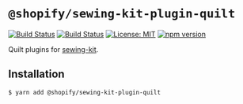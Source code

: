 # `@shopify/sewing-kit-plugin-quilt`

[![Build Status](https://github.com/Shopify/quilt/workflows/Node-CI/badge.svg?branch=main)](https://github.com/Shopify/quilt/actions?query=workflow%3ANode-CI)
[![Build Status](https://github.com/Shopify/quilt/workflows/Ruby-CI/badge.svg?branch=main)](https://github.com/Shopify/quilt/actions?query=workflow%3ARuby-CI)
[![License: MIT](https://img.shields.io/badge/License-MIT-green.svg)](LICENSE.md) [![npm version](https://badge.fury.io/js/%40shopify%2Fsewing-kit-plugin-quilt.svg)](https://badge.fury.io/js/%40shopify%2Fsewing-kit-plugin-quilt.svg)

Quilt plugins for [sewing-kit](https://github.com/Shopify/sewing-kit-next).

## Installation

```bash
$ yarn add @shopify/sewing-kit-plugin-quilt
```
